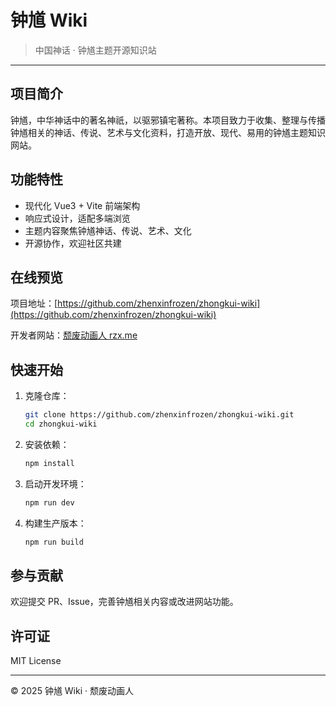 
# 钟馗 Wiki

> 中国神话 · 钟馗主题开源知识站

---

## 项目简介

钟馗，中华神话中的著名神祇，以驱邪镇宅著称。本项目致力于收集、整理与传播钟馗相关的神话、传说、艺术与文化资料，打造开放、现代、易用的钟馗主题知识网站。

## 功能特性

- 现代化 Vue3 + Vite 前端架构
- 响应式设计，适配多端浏览
- 主题内容聚焦钟馗神话、传说、艺术、文化
- 开源协作，欢迎社区共建

## 在线预览

项目地址：[https://github.com/zhenxinfrozen/zhongkui-wiki](https://github.com/zhenxinfrozen/zhongkui-wiki)

开发者网站：[颓废动画人 rzx.me](https://rzx.me)

## 快速开始

1. 克隆仓库：
	```bash
	git clone https://github.com/zhenxinfrozen/zhongkui-wiki.git
	cd zhongkui-wiki
	```
2. 安装依赖：
	```bash
	npm install
	```
3. 启动开发环境：
	```bash
	npm run dev
	```
4. 构建生产版本：
	```bash
	npm run build
	```

## 参与贡献

欢迎提交 PR、Issue，完善钟馗相关内容或改进网站功能。

## 许可证

MIT License

---

© 2025 钟馗 Wiki · 颓废动画人
